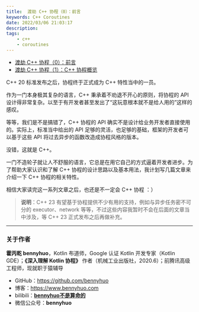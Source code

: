 ```yaml
---
title:  渡劫 C++ 协程（0）：前言 
keywords: C++ Coroutines 
date: 2022/03/06 21:03:17
description: 
tags: 
    - c++
    - coroutines 
---
```


>  



<!-- more -->

- [渡劫 C++ 协程（0）：前言](https://www.bennyhuo.com/2022/03/06/cpp-coroutines-README/)
- [渡劫 C++ 协程（1）：C++ 协程概览](https://www.bennyhuo.com/2022/03/09/cpp-coroutines-01-intro/)



C++ 20 标准发布之后，协程终于正式成为 C++ 特性当中的一员。

作为一门本身极其复杂的语言，C++ 秉承着不劝退不开心的原则，将协程的 API 设计得非常复杂。以至于有开发者甚至发出了“这玩意根本就不是给人用的”这样的感叹。

等等，我们是不是搞错了，C++ 协程的 API 确实不是设计给业务开发者直接使用的。实际上，标准当中给出的 API 足够的灵活，也足够的基础，框架的开发者可以基于这些 API 将过去异步的函数改造成协程风格的版本。

没错，这就是 C++。

一门不造轮子就让人不舒服的语言，它总是在用它自己的方式逼着开发者进步。为了帮助大家认识和了解 C++ 协程的设计思路以及基本用法，我计划写几篇文章来介绍一下 C++ 协程的相关特性。

相信大家读完这一系列文章之后，也还是不一定会 C++ 协程 ：）

> **说明**：C++ 23 有望基于协程提供不少有用的支持，例如与异步任务密不可分的 executor、network 等等，不过这些内容我暂时不会在后面的文章当中涉及，等 C++ 23 正式发布之后再做补充。

---

### 关于作者

**霍丙乾 bennyhuo**，Kotlin 布道师，Google 认证 Kotlin 开发专家（Kotlin GDE）；**《深入理解 Kotlin 协程》** 作者（机械工业出版社，2020.6）；前腾讯高级工程师，现就职于猿辅导

* GitHub：https://github.com/bennyhuo
* 博客：https://www.bennyhuo.com
* bilibili：[**bennyhuo不是算命的**](https://space.bilibili.com/28615855)
* 微信公众号：**bennyhuo**

